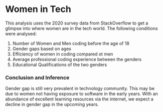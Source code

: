 # Women in Tech 
This analysis uses the 2020 survey data from StackOverflow to get a glimpse into where women are in the tech world. The following conditions were analysed:
1. Number of Women and Men coding before the age of 18 
2. Gender gaps based on ages
3. Efficiency of women in coding compared ot men 
4. Average professional coding experience between the genders
5. Educational Qualifications of the two genders 

### Conclusion and Inference 
Gender gap is still very prevalent in technology community. This may be due to women not having exposure to software in the early years. With an abundance of excellent learning resources via the internet, we expect a decline in gender gap in the upcoming years. 
